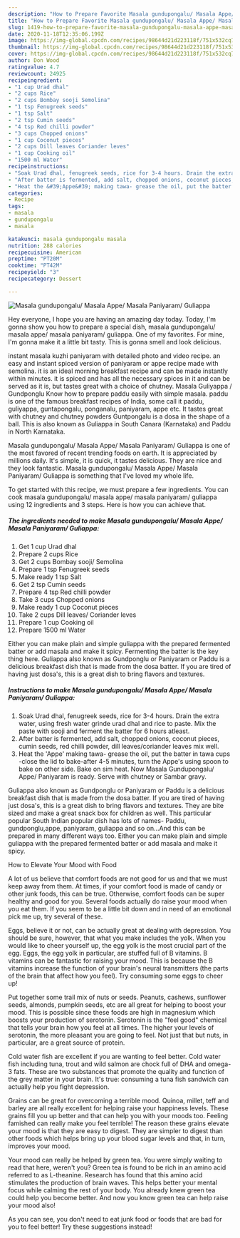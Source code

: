 ```yaml
---
description: "How to Prepare Favorite Masala gundupongalu/ Masala Appe/ Masala Paniyaram/ Guliappa"
title: "How to Prepare Favorite Masala gundupongalu/ Masala Appe/ Masala Paniyaram/ Guliappa"
slug: 1419-how-to-prepare-favorite-masala-gundupongalu-masala-appe-masala-paniyaram-guliappa
date: 2020-11-18T12:35:06.199Z
image: https://img-global.cpcdn.com/recipes/98644d21d223118f/751x532cq70/masala-gundupongalu-masala-appe-masala-paniyaram-guliappa-recipe-main-photo.jpg
thumbnail: https://img-global.cpcdn.com/recipes/98644d21d223118f/751x532cq70/masala-gundupongalu-masala-appe-masala-paniyaram-guliappa-recipe-main-photo.jpg
cover: https://img-global.cpcdn.com/recipes/98644d21d223118f/751x532cq70/masala-gundupongalu-masala-appe-masala-paniyaram-guliappa-recipe-main-photo.jpg
author: Don Wood
ratingvalue: 4.7
reviewcount: 24925
recipeingredient:
- "1 cup Urad dhal"
- "2 cups Rice"
- "2 cups Bombay sooji Semolina"
- "1 tsp Fenugreek seeds"
- "1 tsp Salt"
- "2 tsp Cumin seeds"
- "4 tsp Red chilli powder"
- "3 cups Chopped onions"
- "1 cup Coconut pieces"
- "2 cups Dill leaves Coriander leves"
- "1 cup Cooking oil"
- "1500 ml Water"
recipeinstructions:
- "Soak Urad dhal, fenugreek seeds, rice for 3-4 hours. Drain the extra water, using fresh water grinde urad dhal and rice to paste. Mix the paste with sooji and ferment the batter for 6 hours atleast."
- "After batter is fermented, add salt, chopped onions, coconut pieces, cumin seeds, red chilli powder, dill leaves/coriander leaves mix well."
- "Heat the &#39;Appe&#39; making tawa- grease the oil, put the batter in tawa cups -close the lid to bake-after 4-5 minutes, turn the Appe&#39;s using spoon to bake on other side. Bake on sim heat. Now Masala Gundupongalu/ Appe/ Paniyaram is ready. Serve with chutney or Sambar gravy."
categories:
- Recipe
tags:
- masala
- gundupongalu
- masala

katakunci: masala gundupongalu masala 
nutrition: 288 calories
recipecuisine: American
preptime: "PT20M"
cooktime: "PT42M"
recipeyield: "3"
recipecategory: Dessert

---
```



![Masala gundupongalu/ Masala Appe/ Masala Paniyaram/ Guliappa](https://img-global.cpcdn.com/recipes/98644d21d223118f/751x532cq70/masala-gundupongalu-masala-appe-masala-paniyaram-guliappa-recipe-main-photo.jpg)

Hey everyone, I hope you are having an amazing day today. Today, I'm gonna show you how to prepare a special dish, masala gundupongalu/ masala appe/ masala paniyaram/ guliappa. One of my favorites. For mine, I'm gonna make it a little bit tasty. This is gonna smell and look delicious.

instant masala kuzhi paniyaram with detailed photo and video recipe. an easy and instant spiced version of paniyaram or appe recipe made with semolina. it is an ideal morning breakfast recipe and can be made instantly within minutes. it is spiced and has all the necessary spices in it and can be served as it is, but tastes great with a choice of chutney. Masala Guliyappa / Gundponglu Know how to prepare paddu easily with simple masala. paddu is one of the famous breakfast recipes of India, some call it paddu, guliyappa, guntapongalu, ponganalu, paniyaram, appe etc. It tastes great with chutney and chutney powders Guntpongalu is a dosa in the shape of a ball. This is also known as Guliappa in South Canara (Karnataka) and Paddu in North Karnataka.

Masala gundupongalu/ Masala Appe/ Masala Paniyaram/ Guliappa is one of the most favored of recent trending foods on earth. It is appreciated by millions daily. It's simple, it is quick, it tastes delicious. They are nice and they look fantastic. Masala gundupongalu/ Masala Appe/ Masala Paniyaram/ Guliappa is something that I've loved my whole life.


To get started with this recipe, we must prepare a few ingredients. You can cook masala gundupongalu/ masala appe/ masala paniyaram/ guliappa using 12 ingredients and 3 steps. Here is how you can achieve that.

<!--inarticleads1-->

##### The ingredients needed to make Masala gundupongalu/ Masala Appe/ Masala Paniyaram/ Guliappa:

1. Get 1 cup Urad dhal
1. Prepare 2 cups Rice
1. Get 2 cups Bombay sooji/ Semolina
1. Prepare 1 tsp Fenugreek seeds
1. Make ready 1 tsp Salt
1. Get 2 tsp Cumin seeds
1. Prepare 4 tsp Red chilli powder
1. Take 3 cups Chopped onions
1. Make ready 1 cup Coconut pieces
1. Take 2 cups Dill leaves/ Coriander leves
1. Prepare 1 cup Cooking oil
1. Prepare 1500 ml Water


Either you can make plain and simple guliappa with the prepared fermented batter or add masala and make it spicy. Fermenting the batter is the key thing here. Guliappa also known as Gundponglu or Paniyaram or Paddu is a delicious breakfast dish that is made from the dosa batter. If you are tired of having just dosa&#39;s, this is a great dish to bring flavors and textures. 

<!--inarticleads2-->

##### Instructions to make Masala gundupongalu/ Masala Appe/ Masala Paniyaram/ Guliappa:

1. Soak Urad dhal, fenugreek seeds, rice for 3-4 hours. Drain the extra water, using fresh water grinde urad dhal and rice to paste. Mix the paste with sooji and ferment the batter for 6 hours atleast.
1. After batter is fermented, add salt, chopped onions, coconut pieces, cumin seeds, red chilli powder, dill leaves/coriander leaves mix well.
1. Heat the &#39;Appe&#39; making tawa- grease the oil, put the batter in tawa cups -close the lid to bake-after 4-5 minutes, turn the Appe&#39;s using spoon to bake on other side. Bake on sim heat. Now Masala Gundupongalu/ Appe/ Paniyaram is ready. Serve with chutney or Sambar gravy.


Guliappa also known as Gundponglu or Paniyaram or Paddu is a delicious breakfast dish that is made from the dosa batter. If you are tired of having just dosa&#39;s, this is a great dish to bring flavors and textures. They are bite sized and make a great snack box for children as well. This particular popular South Indian popular dish has lots of names- Paddu, gundponglu,appe, paniyaram, guliappa and so on…And this can be prepared in many different ways too. Either you can make plain and simple guliappa with the prepared fermented batter or add masala and make it spicy. 

How to Elevate Your Mood with Food


A lot of us believe that comfort foods are not good for us and that we must keep away from them. At times, if your comfort food is made of candy or other junk foods, this can be true. Otherwise, comfort foods can be super healthy and good for you. Several foods actually do raise your mood when you eat them. If you seem to be a little bit down and in need of an emotional pick me up, try several of these.

Eggs, believe it or not, can be actually great at dealing with depression. You should be sure, however, that what you make includes the yolk. When you would like to cheer yourself up, the egg yolk is the most crucial part of the egg. Eggs, the egg yolk in particular, are stuffed full of B vitamins. B vitamins can be fantastic for raising your mood. This is because the B vitamins increase the function of your brain's neural transmitters (the parts of the brain that affect how you feel). Try consuming some eggs to cheer up!

Put together some trail mix of nuts or seeds. Peanuts, cashews, sunflower seeds, almonds, pumpkin seeds, etc are all great for helping to boost your mood. This is possible since these foods are high in magnesium which boosts your production of serotonin. Serotonin is the "feel good" chemical that tells your brain how you feel at all times. The higher your levels of serotonin, the more pleasant you are going to feel. Not just that but nuts, in particular, are a great source of protein.

Cold water fish are excellent if you are wanting to feel better. Cold water fish including tuna, trout and wild salmon are chock full of DHA and omega-3 fats. These are two substances that promote the quality and function of the grey matter in your brain. It's true: consuming a tuna fish sandwich can actually help you fight depression. 

Grains can be great for overcoming a terrible mood. Quinoa, millet, teff and barley are all really excellent for helping raise your happiness levels. These grains fill you up better and that can help you with your moods too. Feeling famished can really make you feel terrible! The reason these grains elevate your mood is that they are easy to digest. They are simpler to digest than other foods which helps bring up your blood sugar levels and that, in turn, improves your mood.

Your mood can really be helped by green tea. You were simply waiting to read that here, weren't you? Green tea is found to be rich in an amino acid referred to as L-theanine. Research has found that this amino acid stimulates the production of brain waves. This helps better your mental focus while calming the rest of your body. You already knew green tea could help you become better. And now you know green tea can help raise your mood also!

As you can see, you don't need to eat junk food or foods that are bad for you to feel better! Try  these suggestions  instead!

